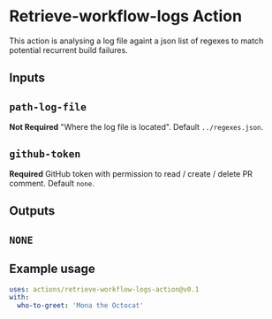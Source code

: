 # Retrieve-workflow-logs Action

This action is analysing a log file againt a json list of regexes to match potential recurrent build failures.

## Inputs

## `path-log-file`

**Not Required**  "Where the log file is located". Default `../regexes.json`.

## `github-token`

**Required** GitHub token with permission to read / create / delete PR comment. Default `none`.

## Outputs

## `NONE`

## Example usage
```yaml
uses: actions/retrieve-workflow-logs-action@v0.1
with:
  who-to-greet: 'Mona the Octocat'
```
